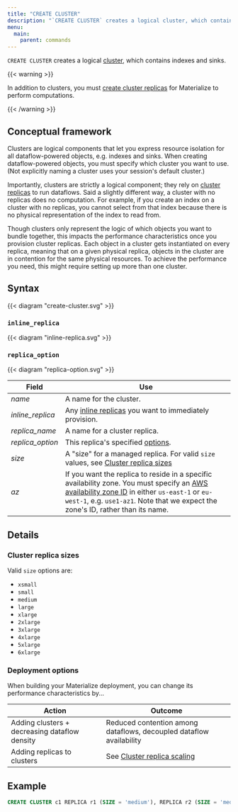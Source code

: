 ```yaml
---
title: "CREATE CLUSTER"
description: "`CREATE CLUSTER` creates a logical cluster, which contains indexes and sinks."
menu:
  main:
    parent: commands
---
```


`CREATE CLUSTER` creates a logical [cluster](/overview/key-concepts#clusters), which
contains indexes and sinks.

{{< warning >}}

In addition to clusters, you must <a
href="https://materialize.com/docs/sql/create-cluster-replicas">create cluster
replicas</a> for Materialize to perform computations.

{{< /warning >}}

## Conceptual framework

Clusters are logical components that let you express resource isolation for all
dataflow-powered objects, e.g. indexes and sinks. When creating dataflow-powered
objects, you must specify which cluster you want to use. (Not explicitly naming
a cluster uses your session's default cluster.)

Importantly, clusters are strictly a logical component; they rely on [cluster
replicas](/overview/key-concepts#cluster-replicas) to run dataflows. Said a
slightly different way, a cluster with no replicas does no computation. For
example, if you create an index on a cluster with no replicas, you cannot select
from that index because there is no physical representation of the index to read
from.

Though clusters only represent the logic of which objects you want to bundle
together, this impacts the performance characteristics once you provision
cluster replicas. Each object in a cluster gets instantiated on every replica,
meaning that on a given physical replica, objects in the cluster are in
contention for the same physical resources. To achieve the performance you need,
this might require setting up more than one cluster.

## Syntax

{{< diagram "create-cluster.svg" >}}

### `inline_replica`

{{< diagram "inline-replica.svg" >}}

### `replica_option`

{{< diagram "replica-option.svg" >}}

Field | Use
------|-----
_name_ | A name for the cluster.
_inline_replica_ | Any [inline replicas](#inline_replica) you want to immediately provision.
_replica_name_ | A name for a cluster replica.
_replica_option_ | This replica's specified [options](#replica_option).
_size_ | A "size" for a managed replica. For valid `size` values, see [Cluster replica sizes](#cluster-replica-sizes)
_az_ | If you want the replica to reside in a specific availability zone. You must specify an [AWS availability zone ID] in either `us-east-1` or `eu-west-1`, e.g. `use1-az1`. Note that we expect the zone's ID, rather than its name.

## Details

### Cluster replica sizes

Valid `size` options are:

- `xsmall`
- `small`
- `medium`
- `large`
- `xlarge`
- `2xlarge`
- `3xlarge`
- `4xlarge`
- `5xlarge`
- `6xlarge`

### Deployment options

When building your Materialize deployment, you can change its performance characteristics by...

Action | Outcome
-------|---------
Adding clusters + decreasing dataflow density | Reduced contention among dataflows, decoupled dataflow availability
Adding replicas to clusters | See [Cluster replica scaling](/sql/create-cluster#deployment-options)

## Example

```sql
CREATE CLUSTER c1 REPLICA r1 (SIZE = 'medium'), REPLICA r2 (SIZE = 'medium');
```

[AWS availability zone ID]: https://docs.aws.amazon.com/ram/latest/userguide/working-with-az-ids.html
